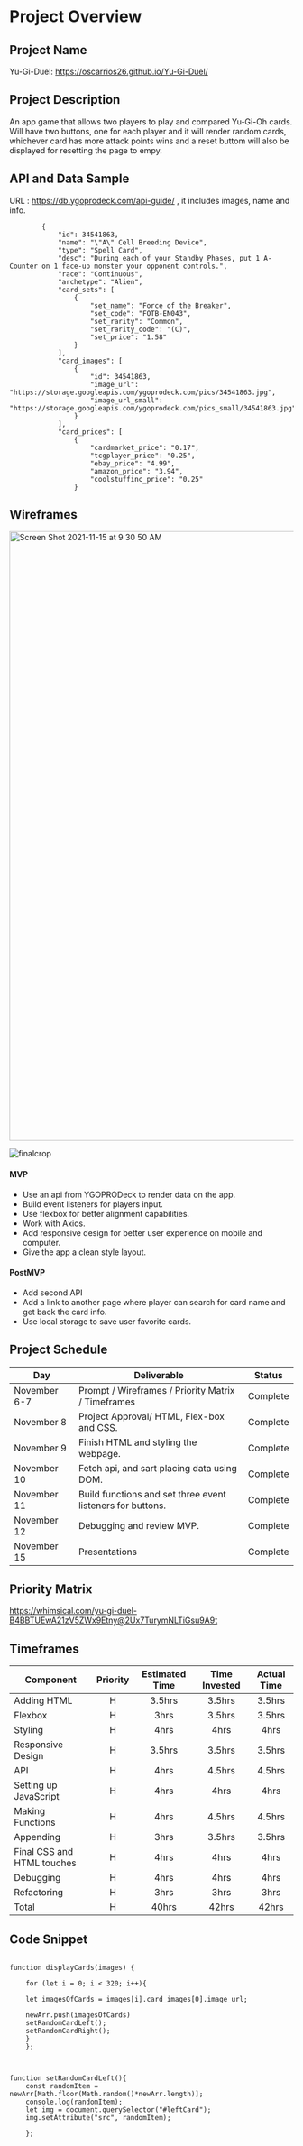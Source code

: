 # Project Overview

## Project Name

Yu-Gi-Duel:
https://oscarrios26.github.io/Yu-Gi-Duel/

## Project Description

An app game that allows two players to play and compared Yu-Gi-Oh cards. Will have two buttons, one for each player and it will render random cards, whichever card has more attack points wins and a reset buttom will also be displayed for resetting the page to empy. 

## API and Data Sample

URL : https://db.ygoprodeck.com/api-guide/ , it includes images, name and info.
``` "data": [
        {
            "id": 34541863,
            "name": "\"A\" Cell Breeding Device",
            "type": "Spell Card",
            "desc": "During each of your Standby Phases, put 1 A-Counter on 1 face-up monster your opponent controls.",
            "race": "Continuous",
            "archetype": "Alien",
            "card_sets": [
                {
                    "set_name": "Force of the Breaker",
                    "set_code": "FOTB-EN043",
                    "set_rarity": "Common",
                    "set_rarity_code": "(C)",
                    "set_price": "1.58"
                }
            ],
            "card_images": [
                {
                    "id": 34541863,
                    "image_url": "https://storage.googleapis.com/ygoprodeck.com/pics/34541863.jpg",
                    "image_url_small": "https://storage.googleapis.com/ygoprodeck.com/pics_small/34541863.jpg"
                }
            ],
            "card_prices": [
                {
                    "cardmarket_price": "0.17",
                    "tcgplayer_price": "0.25",
                    "ebay_price": "4.99",
                    "amazon_price": "3.94",
                    "coolstuffinc_price": "0.25"
                }
```

## Wireframes
<img width="1081" alt="Screen Shot 2021-11-15 at 9 30 50 AM" src="https://user-images.githubusercontent.com/92955104/141809334-d57d5565-4084-4670-98f4-cec93fe435ba.png">



![finalcrop](https://user-images.githubusercontent.com/92955104/141808157-cfd7d9f3-35a7-41cc-96e6-2f94d034b68d.png)





#### MVP 


- Use an api from YGOPRODeck to render data on the app. 
- Build event listeners for players input.
- Use flexbox for better alignment capabilities. 
- Work with Axios.
- Add responsive design for better user experience on mobile and computer.
- Give the app a clean style layout.




#### PostMVP  

- Add second API
- Add a link to another page where player can search for card name and get back the card info.
- Use local storage to save user favorite cards.


## Project Schedule


|  Day | Deliverable | Status
|---|---| ---|
|November 6-7| Prompt / Wireframes / Priority Matrix / Timeframes | Complete
|November 8| Project Approval/ HTML, Flex-box and CSS.| Complete
|November 9| Finish HTML and styling the webpage. | Complete
|November 10| Fetch  api, and sart placing data using DOM. | Complete
|November 11| Build functions and set three  event listeners for buttons.  | Complete
|November 12| Debugging and review MVP. | Complete
|November 15| Presentations | Complete

## Priority Matrix

https://whimsical.com/yu-gi-duel-B4BBTUEwA21zV5ZWx9Etny@2Ux7TurymNLTiGsu9A9t

## Timeframes



| Component | Priority | Estimated Time | Time Invested | Actual Time |
| --- | :---: |  :---: | :---: | :---: |
| Adding HTML | H | 3.5hrs| 3.5hrs | 3.5hrs |
| Flexbox | H | 3hrs | 3.5hrs | 3.5hrs |
| Styling | H | 4hrs | 4hrs | 4hrs |
| Responsive Design | H | 3.5hrs | 3.5hrs | 3.5hrs |
| API | H | 4hrs| 4.5hrs | 4.5hrs |
| Setting up JavaScript | H | 4hrs | 4hrs | 4hrs |
| Making Functions | H | 4hrs | 4.5hrs | 4.5hrs |
| Appending | H | 3hrs | 3.5hrs | 3.5hrs |
| Final CSS and HTML touches | H | 4hrs | 4hrs | 4hrs |
| Debugging | H | 4hrs | 4hrs | 4hrs |
| Refactoring | H | 3hrs | 3hrs | 3hrs |
| Total | H | 40hrs| 42hrs | 42hrs |

## Code Snippet

``` newArr =[];

function displayCards(images) {

    for (let i = 0; i < 320; i++){

    let imagesOfCards = images[i].card_images[0].image_url;

    newArr.push(imagesOfCards)
    setRandomCardLeft();
    setRandomCardRight();
    }
    };



function setRandomCardLeft(){
    const randomItem = newArr[Math.floor(Math.random()*newArr.length)];
    console.log(randomItem);
    let img = document.querySelector("#leftCard");
    img.setAttribute("src", randomItem);

    };

```



